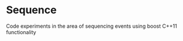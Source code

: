Sequence
========

Code experiments in the area of sequencing events using boost C++11 functionality